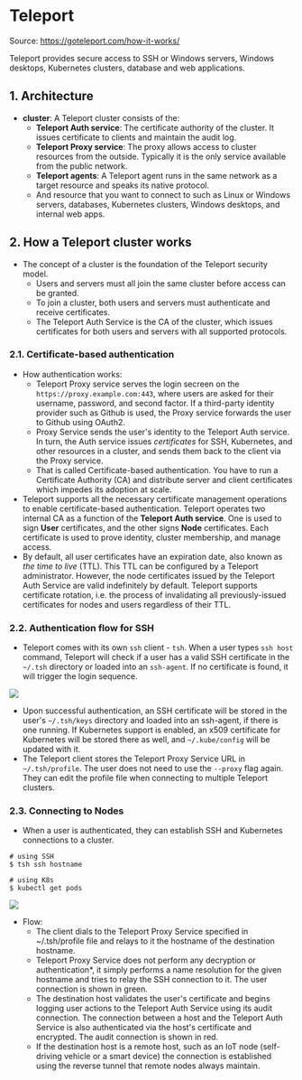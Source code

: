 # Teleport

Source: <https://goteleport.com/how-it-works/>

Teleport provides secure access to SSH or Windows servers, Windows desktops, Kubernetes clusters, database and web applications.

## 1. Architecture

- **cluster**: A Teleport cluster consists of the:
  - **Teleport Auth service**: The certificate authority of the cluster. It issues certificate to clients and maintain the audit log.
  - **Teleport Proxy service**: The proxy allows access to cluster resources from the outside. Typically it is the only service available from the public network.
  - **Teleport agents**: A Teleport agent runs in the same network as a target resource and speaks its native protocol.
  - And resource that you want to connect to such as Linux or Windows servers, databases, Kubernetes clusters, Windows desktops, and internal web apps.

## 2. How a Teleport cluster works

- The concept of a cluster is the foundation of the Teleport security model.
  - Users and servers must all join the same cluster before access can be granted.
  - To join a cluster, both users and servers must authenticate and receive certificates.
  - The Teleport Auth Service is the CA of the cluster, which issues certificates for both users and servers with all supported protocols.

### 2.1. Certificate-based authentication

- How authentication works:
  - Teleport Proxy service serves the login secreen on the `https://proxy.example.com:443`, where users are asked for their username, password, and second factor. If a third-party identity provider such as Github is used, the Proxy service forwards the user to Github using OAuth2.
  - Proxy Service sends the user's identity to the Teleport Auth service. In turn, the Auth service issues *certificates* for SSH, Kubernetes, and other resources in a cluster, and sends them back to the client via the Proxy service.
  - That is called Certificate-based authentication. You have to run a Certificate Authority (CA) and distribute server and client certificates which impedes its adoption at scale.
- Teleport supports all the necessary certificate management operations to enable certificate-based authentication. Teleport operates two internal CA as a function of the **Teleport Auth service**. One is used to sign **User** certificates, and the other signs **Node** certificates. Each certificate is used to prove identity, cluster membership, and manage access.
- By default, all user certificates have an expiration date, also known as *the time to live* (TTL). This TTL can be configured by a Teleport administrator. However, the node certificates issued by the Teleport Auth Service are valid indefinitely by default. Teleport supports certificate rotation, i.e. the process of invalidating all previously-issued certificates for nodes and users regardless of their TTL.

### 2.2. Authentication flow for SSH

- Teleport comes with its own `ssh` client - `tsh`. When a user types `ssh host` command, Teleport will check if a user has a valid SSH certificate in the `~/.tsh` directory or loaded into an `ssh-agent`. If no certificate is found, it will trigger the login sequence.

![](https://goteleport.com/_next/image/?url=%2F_next%2Fstatic%2Fmedia%2Fteleport-proxy.ddb384e1.png&w=640&q=75)

- Upon successful authentication, an SSH certificate will be stored in the user's `~/.tsh/keys` directory and loaded into an ssh-agent, if there is one running. If Kubernetes support is enabled, an x509 certificate for Kubernetes will be stored there as well, and `~/.kube/config` will be updated with it.
- The Teleport client stores the Teleport Proxy Service URL in `~/.tsh/profile`. The user does not need to use the `--proxy` flag again. They can edit the profile file when connecting to multiple Teleport clusters.

### 2.3. Connecting to Nodes

- When a user is authenticated, they can establish SSH and Kubernetes connections to a cluster.

```shell
# using SSH
$ tsh ssh hostname

# using K8s
$ kubectl get pods
```

![](https://goteleport.com/_next/image/?url=%2F_next%2Fstatic%2Fmedia%2Fteleport-connection.2160e2a0.png&w=640&q=75)


- Flow:
  - The client dials to the Teleport Proxy Service specified in ~/.tsh/profile file and relays to it the hostname of the destination hostname.
  - Teleport Proxy Service does not perform any decryption or authentication*, it simply performs a name resolution for the given hostname and tries to relay the SSH connection to it. The user connection is shown in green.
  - The destination host validates the user's certificate and begins logging user actions to the Teleport Auth Service using its audit connection. The connection between a host and the Teleport Auth Service is also authenticated via the host's certificate and encrypted. The audit connection is shown in red.
  - If the destination host is a remote host, such as an IoT node (self-driving vehicle or a smart device) the connection is established using the reverse tunnel that remote nodes always maintain.
